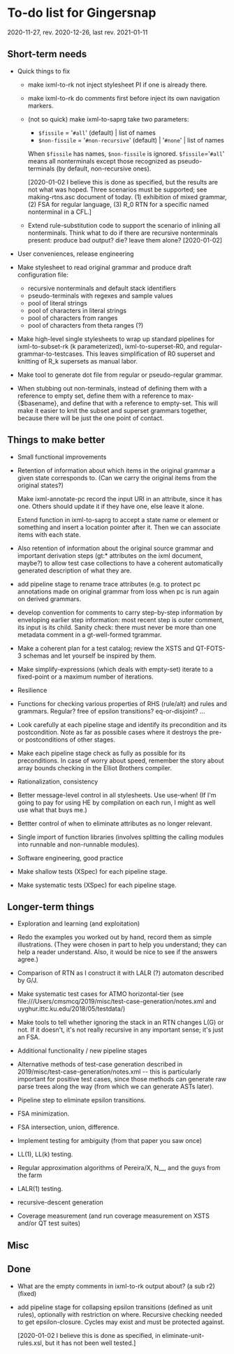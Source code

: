 # To-do list for Gingersnap

2020-11-27, rev. 2020-12-26, last rev. 2021-01-11

## Short-term needs

* Quick things to fix

  * make ixml-to-rk not inject stylesheet PI if one is already there.
  
  * make ixml-to-rk do comments first before inject its own navigation
    markers.

  * (not so quick) make ixml-to-saprg take two parameters:

    * `$fissile` = '`#all`' (default)
      | list of names
    * `$non-fissile` = '`#non-recursive`' (default)
      | '`#none`'
      | list of names
		  
    When `$fissile` has names, `$non-fissile` is ignored.
    `$fissile`='`#all`' means all nonterminals except those recognized
     as pseudo-terminals (by default, non-recursive ones).

    [2020-01-02 I believe this is done as specified, but the results
    are not what was hoped.  Three scenarios must be supported; see
    making-rtns.asc document of today.  (1) exhibition of mixed
    grammar, (2) FSA for regular language, (3) R_0 RTN for a specific
    named nonterminal in a CFL.]

  * Extend rule-substitution code to support the scenario of inlining
    all nonterminals.  Think what to do if there are recursive
    nonterminals present: produce bad output? die? leave them alone?
    [2020-01-02]

*  User conveniences, release engineering

  * Make stylesheet to read original grammar and produce draft
    configuration file:
    * recursive nonterminals and default stack identifiers
    * pseudo-terminals with regexes and sample values
    * pool of literal strings
    * pool of characters in literal strings
    * pool of characters from ranges
    * pool of characters from theta ranges (?)

  * Make high-level single stylesheets to wrap up standard pipelines
    for ixml-to-subset-rk (k parameterized), ixml-to-superset-R0, and
    regular-grammar-to-testcases.  This leaves simplification of R0
    superset and knitting of R_k supersets as manual labor.

  * Make tool to generate dot file from regular or pseudo-regular
    grammar.

  * When stubbing out non-terminals, instead of defining them with a
    reference to empty set, define them with a reference to
    max-{$basename}, and define that with a reference to empty-set.
    This will make it easier to knit the subset and superset grammars
    together, because there will be just the one point of contact.

## Things to make better

*  Small functional improvements

  * Retention of information about which items in the original grammar
    a given state corresponds to.  (Can we carry the original items
    from the original states?)

    Make ixml-annotate-pc record the input URI in an attribute,
    since it has one.  Others should update it if they have one,
    else leave it alone.

    Extend function in ixml-to-saprg to accept a state name or
    element or something and insert a location pointer after it.
    Then we can associate items with each state.

  * Also retention of information about the original source grammar
    and important derivation steps (gt:* attributes on the ixml
    document, maybe?) to allow test case collections to have a
    coherent automatically generated description of what they are.

  * add pipeline stage to rename trace attributes (e.g. to protect pc
    annotations made on original grammar from loss when pc is run
    again on derived grammars.

  * develop convention for comments to carry step-by-step
    information by enveloping earlier step information:  most recent
    step is outer comment, its input is its child.  Sanity check:
    there must never be more than one metadata comment in a
    gt-well-formed tgrammar.

  * Make a coherent plan for a test catalog; review the XSTS and 
    QT-FOTS-3 schemas and let yourself be inspired by them. 

  * Make simplify-expressions (which deals with empty-set)
    iterate to a fixed-point or a maximum number of iterations.

*  Resilience

  * Functions for checking various properties of RHS (rule/alt) and
    rules and grammars.  Regular? free of epsilon transitions?
    eq-or-disjoint?  ...

  * Look carefully at each pipeline stage and identify its
    precondition and its postcondition.  Note as far as possible cases
    where it destroys the pre- or postconditions of other stages.

  * Make each pipeline stage check as fully as possible for its
    preconditions.  In case of worry about speed, remember the story
    about array bounds checking in the Elliot Brothers compiler.

*  Rationalization, consistency

  * Better message-level control in all stylesheets.  Use use-when!
    (If I'm going to pay for using HE by compilation on each run, I
    might as well use what that buys me.)

  * Bettter control of when to eliminate attributes as no longer
    relevant.

  * Single import of function libraries (involves splitting the
    calling modules into runnable and non-runnable modules).


*  Software engineering, good practice

  * Make shallow tests (XSpec) for each pipeline stage. 

  * Make systematic tests (XSpec) for each pipeline stage. 


## Longer-term things

*  Exploration and learning (and exploitation)

  * Redo the examples you worked out by hand, record them as simple
    illustrations.  (They were chosen in part to help you understand;
    they can help a reader understand.  Also, it would be nice to see
    if the answers agree.)

  * Comparison of RTN as I construct it with LALR (?) automaton
    described by G/J.

  * Make systematic test cases for ATMO horizontal-tier (see
    file:///Users/cmsmcq/2019/misc/test-case-generation/notes.xml and
    uyghur.ittc.ku.edu/2018/05/testdata/)

  * Make tools to tell whether ignoring the stack in an RTN changes
    L(G) or not.  If it doesn't, it's not really recursive in any
    important sense; it's just an FSA.

*  Additional functionality / new pipeline stages

  * Alternative methods of test-case generation described in
    2019/misc/test-case-generation/notes.xml -- this is particularly
    important for positive test cases, since those methods can
    generate raw parse trees along the way (from which we can generate
    ASTs later).

  * Pipeline step to eliminate epsilon transitions. 

  * FSA minimization. 

  * FSA intersection, union, difference. 

  * Implement testing for ambiguity (from that paper you saw once) 

  * LL(1), LL(k) testing. 

  * Regular approximation algorithms of Pereira/X, N__, and the guys
    from the farm

  * LALR(1) testing.

  * recursive-descent generation

  * Coverage measurement (and run coverage measurement on XSTS and/or
    QT test suites)

## Misc


## Done

  * What are the empty comments in ixml-to-rk output about? (a sub r2) 
  (fixed) 

  * add pipeline stage for collapsing epsilon transitions (defined
    as unit rules), optionally with restriction on where.
    Recursive checking needed to get epsilon-closure.  Cycles
    may exist and must be protected against.

    [2020-01-02 I believe this is done as specified, in
    eliminate-unit-rules.xsl, but it has not been well tested.]
